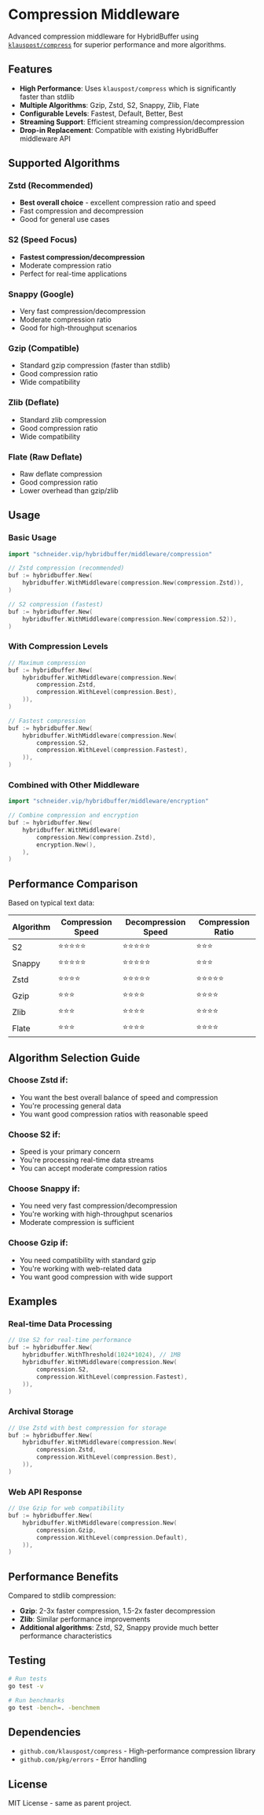 # Compression Middleware

Advanced compression middleware for HybridBuffer using [`klauspost/compress`](https://github.com/klauspost/compress) for superior performance and more algorithms.

## Features

- **High Performance**: Uses `klauspost/compress` which is significantly faster than stdlib
- **Multiple Algorithms**: Gzip, Zstd, S2, Snappy, Zlib, Flate
- **Configurable Levels**: Fastest, Default, Better, Best
- **Streaming Support**: Efficient streaming compression/decompression
- **Drop-in Replacement**: Compatible with existing HybridBuffer middleware API

## Supported Algorithms

### Zstd (Recommended)
- **Best overall choice** - excellent compression ratio and speed
- Fast compression and decompression
- Good for general use cases

### S2 (Speed Focus)
- **Fastest compression/decompression**
- Moderate compression ratio
- Perfect for real-time applications

### Snappy (Google)
- Very fast compression/decompression
- Moderate compression ratio
- Good for high-throughput scenarios

### Gzip (Compatible)
- Standard gzip compression (faster than stdlib)
- Good compression ratio
- Wide compatibility

### Zlib (Deflate)
- Standard zlib compression
- Good compression ratio
- Wide compatibility

### Flate (Raw Deflate)
- Raw deflate compression
- Good compression ratio
- Lower overhead than gzip/zlib

## Usage

### Basic Usage

```go
import "schneider.vip/hybridbuffer/middleware/compression"

// Zstd compression (recommended)
buf := hybridbuffer.New(
    hybridbuffer.WithMiddleware(compression.New(compression.Zstd)),
)

// S2 compression (fastest)
buf := hybridbuffer.New(
    hybridbuffer.WithMiddleware(compression.New(compression.S2)),
)
```

### With Compression Levels

```go
// Maximum compression
buf := hybridbuffer.New(
    hybridbuffer.WithMiddleware(compression.New(
        compression.Zstd,
        compression.WithLevel(compression.Best),
    )),
)

// Fastest compression
buf := hybridbuffer.New(
    hybridbuffer.WithMiddleware(compression.New(
        compression.S2,
        compression.WithLevel(compression.Fastest),
    )),
)
```

### Combined with Other Middleware

```go
import "schneider.vip/hybridbuffer/middleware/encryption"

// Combine compression and encryption
buf := hybridbuffer.New(
    hybridbuffer.WithMiddleware(
        compression.New(compression.Zstd),
        encryption.New(),
    ),
)
```

## Performance Comparison

Based on typical text data:

| Algorithm | Compression Speed | Decompression Speed | Compression Ratio |
|-----------|------------------|-------------------|------------------|
| S2        | ⭐⭐⭐⭐⭐           | ⭐⭐⭐⭐⭐             | ⭐⭐⭐              |
| Snappy    | ⭐⭐⭐⭐⭐           | ⭐⭐⭐⭐⭐             | ⭐⭐⭐              |
| Zstd      | ⭐⭐⭐⭐            | ⭐⭐⭐⭐⭐             | ⭐⭐⭐⭐⭐            |
| Gzip      | ⭐⭐⭐             | ⭐⭐⭐⭐              | ⭐⭐⭐⭐             |
| Zlib      | ⭐⭐⭐             | ⭐⭐⭐⭐              | ⭐⭐⭐⭐             |
| Flate     | ⭐⭐⭐             | ⭐⭐⭐⭐              | ⭐⭐⭐⭐             |

## Algorithm Selection Guide

### Choose **Zstd** if:
- You want the best overall balance of speed and compression
- You're processing general data
- You want good compression ratios with reasonable speed

### Choose **S2** if:
- Speed is your primary concern
- You're processing real-time data streams
- You can accept moderate compression ratios

### Choose **Snappy** if:
- You need very fast compression/decompression
- You're working with high-throughput scenarios
- Moderate compression is sufficient

### Choose **Gzip** if:
- You need compatibility with standard gzip
- You're working with web-related data
- You want good compression with wide support

## Examples

### Real-time Data Processing
```go
// Use S2 for real-time performance
buf := hybridbuffer.New(
    hybridbuffer.WithThreshold(1024*1024), // 1MB
    hybridbuffer.WithMiddleware(compression.New(
        compression.S2,
        compression.WithLevel(compression.Fastest),
    )),
)
```

### Archival Storage
```go
// Use Zstd with best compression for storage
buf := hybridbuffer.New(
    hybridbuffer.WithMiddleware(compression.New(
        compression.Zstd,
        compression.WithLevel(compression.Best),
    )),
)
```

### Web API Response
```go
// Use Gzip for web compatibility
buf := hybridbuffer.New(
    hybridbuffer.WithMiddleware(compression.New(
        compression.Gzip,
        compression.WithLevel(compression.Default),
    )),
)
```

## Performance Benefits

Compared to stdlib compression:

- **Gzip**: 2-3x faster compression, 1.5-2x faster decompression
- **Zlib**: Similar performance improvements
- **Additional algorithms**: Zstd, S2, Snappy provide much better performance characteristics

## Testing

```bash
# Run tests
go test -v

# Run benchmarks
go test -bench=. -benchmem
```

## Dependencies

- `github.com/klauspost/compress` - High-performance compression library
- `github.com/pkg/errors` - Error handling

## License

MIT License - same as parent project.